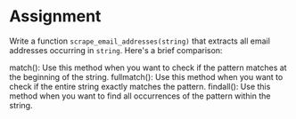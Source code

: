 # Assignment

Write a function `scrape_email_addresses(string)` that extracts all email addresses
occurring in `string`.
Here's a brief comparison:

match(): Use this method when you want to check if the pattern matches at the beginning of the string.
fullmatch(): Use this method when you want to check if the entire string exactly matches the pattern.
findall(): Use this method when you want to find all occurrences of the pattern within the string.
